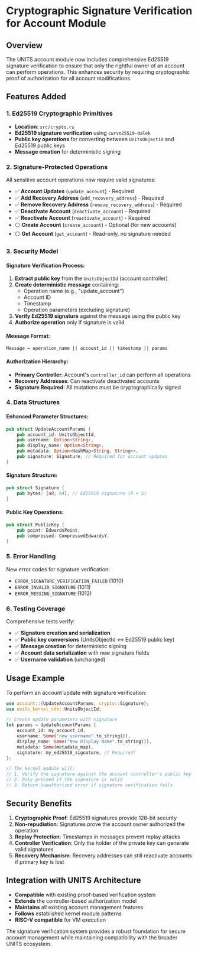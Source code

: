 # Cryptographic Signature Verification for Account Module

## Overview

The UNITS account module now includes comprehensive Ed25519 signature verification to ensure that only the rightful owner of an account can perform operations. This enhances security by requiring cryptographic proof of authorization for all account modifications.

## Features Added

### 1. **Ed25519 Cryptographic Primitives**
- **Location**: `src/crypto.rs`
- **Ed25519 signature verification** using `curve25519-dalek`
- **Public key operations** for converting between `UnitsObjectId` and Ed25519 public keys
- **Message creation** for deterministic signing

### 2. **Signature-Protected Operations**

All sensitive account operations now require valid signatures:

- ✅ **Account Updates** (`update_account`) - Required
- ✅ **Add Recovery Address** (`add_recovery_address`) - Required  
- ✅ **Remove Recovery Address** (`remove_recovery_address`) - Required
- ✅ **Deactivate Account** (`deactivate_account`) - Required
- ✅ **Reactivate Account** (`reactivate_account`) - Required
- ⚪ **Create Account** (`create_account`) - Optional (for new accounts)
- ⚪ **Get Account** (`get_account`) - Read-only, no signature needed

### 3. **Security Model**

#### **Signature Verification Process**:
1. **Extract public key** from the `UnitsObjectId` (account controller)
2. **Create deterministic message** containing:
   - Operation name (e.g., "update_account")
   - Account ID
   - Timestamp
   - Operation parameters (excluding signature)
3. **Verify Ed25519 signature** against the message using the public key
4. **Authorize operation** only if signature is valid

#### **Message Format**:
```
Message = operation_name || account_id || timestamp || params
```

#### **Authorization Hierarchy**:
- **Primary Controller**: Account's `controller_id` can perform all operations
- **Recovery Addresses**: Can reactivate deactivated accounts
- **Signature Required**: All mutations must be cryptographically signed

### 4. **Data Structures**

#### **Enhanced Parameter Structures**:
```rust
pub struct UpdateAccountParams {
    pub account_id: UnitsObjectId,
    pub username: Option<String>,
    pub display_name: Option<String>,
    pub metadata: Option<HashMap<String, String>>,
    pub signature: Signature, // Required for account updates
}
```

#### **Signature Structure**:
```rust
pub struct Signature {
    pub bytes: [u8; 64], // Ed25519 signature (R + S)
}
```

#### **Public Key Operations**:
```rust
pub struct PublicKey {
    pub point: EdwardsPoint,
    pub compressed: CompressedEdwardsY,
}
```

### 5. **Error Handling**

New error codes for signature verification:
- `ERROR_SIGNATURE_VERIFICATION_FAILED` (1010)
- `ERROR_INVALID_SIGNATURE` (1011)  
- `ERROR_MISSING_SIGNATURE` (1012)

### 6. **Testing Coverage**

Comprehensive tests verify:
- ✅ **Signature creation and serialization**
- ✅ **Public key conversions** (UnitsObjectId ↔ Ed25519 public key)
- ✅ **Message creation** for deterministic signing
- ✅ **Account data serialization** with new signature fields
- ✅ **Username validation** (unchanged)

## Usage Example

To perform an account update with signature verification:

```rust
use account::{UpdateAccountParams, crypto::Signature};
use units_kernel_sdk::UnitsObjectId;

// Create update parameters with signature
let params = UpdateAccountParams {
    account_id: my_account_id,
    username: Some("new_username".to_string()),
    display_name: Some("New Display Name".to_string()),
    metadata: Some(metadata_map),
    signature: my_ed25519_signature, // Required!
};

// The kernel module will:
// 1. Verify the signature against the account controller's public key
// 2. Only proceed if the signature is valid
// 3. Return Unauthorized error if signature verification fails
```

## Security Benefits

1. **Cryptographic Proof**: Ed25519 signatures provide 128-bit security
2. **Non-repudiation**: Signatures prove the account owner authorized the operation
3. **Replay Protection**: Timestamps in messages prevent replay attacks
4. **Controller Verification**: Only the holder of the private key can generate valid signatures
5. **Recovery Mechanism**: Recovery addresses can still reactivate accounts if primary key is lost

## Integration with UNITS Architecture

- **Compatible** with existing proof-based verification system
- **Extends** the controller-based authorization model
- **Maintains** all existing account management features
- **Follows** established kernel module patterns
- **RISC-V compatible** for VM execution

The signature verification system provides a robust foundation for secure account management while maintaining compatibility with the broader UNITS ecosystem.